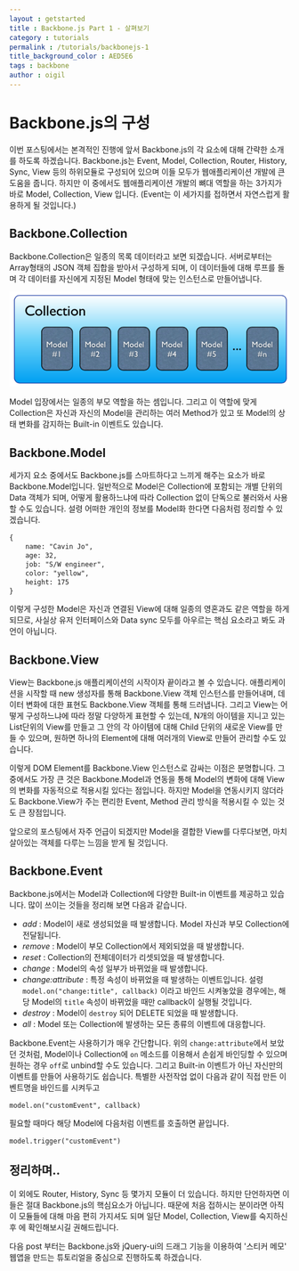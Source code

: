 ```yaml
---
layout : getstarted
title : Backbone.js Part 1 - 살펴보기
category : tutorials
permalink : /tutorials/backbonejs-1
title_background_color : AED5E6
tags : backbone
author : oigil
---
```


# Backbone.js의 구성

이번 포스팅에서는 본격적인 진행에 앞서 Backbone.js의 각 요소에 대해 간략한 소개를 하도록 하겠습니다.
Backbone.js는 Event, Model, Collection, Router, History, Sync, View 등의 하위모듈로 구성되어 있으며 이들 모두가 웹애플리케이션 개발에 큰 도움을 줍니다.
하지만 이 중에서도 웹애플리케이션 개발의 뼈대 역할을 하는 3가지가 바로 Model, Collection, View 입니다. (Event는 이 세가지를 접하면서 자연스럽게 활용하게 될 것입니다.)

## Backbone.Collection

Backbone.Collection은 일종의 목록 데이터라고 보면 되겠습니다. 서버로부터는 Array형태의 JSON 객체 집합을 받아서 구성하게 되며, 
이 데이터들에 대해 루프를 돌며 각 데이터를 자신에게 지정된 Model 형태에 맞는 인스턴스로 만들어냅니다.

![alt Collection](/static/img/backbone_1.png "Title")
 
Model 입장에서는 일종의 부모 역할을 하는 셈입니다. 그리고 이 역할에 맞게 Collection은 자신과 자신의 Model을 관리하는 여러 Method가 있고 또 Model의 상태 변화를
감지하는 Built-in 이벤트도 있습니다.

## Backbone.Model

세가지 요소 중에서도 Backbone.js를 스마트하다고 느끼게 해주는 요소가 바로 Backbone.Model입니다. 
일반적으로 Model은 Collection에 포함되는 개별 단위의 Data 객체가 되며, 어떻게 활용하느냐에 따라 Collection 없이 단독으로 불러와서 사용할 수도 있습니다. 
설령 어떠한 개인의 정보를 Model화 한다면 다음처럼 정리할 수 있겠습니다.

```
{
    name: "Cavin Jo",
    age: 32,
    job: "S/W engineer",
    color: "yellow",
    height: 175
}
```

이렇게 구성한 Model은 자신과 연결된 View에 대해 일종의 영혼과도 같은 역할을 하게 되므로, 사실상 유저 인터페이스와 Data sync 모두를 아우르는 핵심 요소라고 봐도 과언이 아닙니다.

## Backbone.View

View는 Backbone.js 애플리케이션의 시작이자 끝이라고 볼 수 있습니다.
애플리케이션을 시작할 때 new 생성자를 통해 Backbone.View 객체 인스턴스를 만들어내며, 데이터 변화에 대한 표현도 Backbone.View 객체를 통해 드러냅니다.
그리고 View는 어떻게 구성하느냐에 따라 정말 다양하게 표현할 수 있는데, N개의 아이템을 지니고 있는 List단위의 View를 만들고 그 안의 각 아이템에 대해 Child 단위의 새로운 View를 만들 수 있으며,
원하면 하나의 Element에 대해 여러개의 View로 만들어 관리할 수도 있습니다.

이렇게 DOM Element를 Backbone.View 인스턴스로 감싸는 이점은 분명합니다. 
그 중에서도 가장 큰 것은 Backbone.Model과 연동을 통해 Model의 변화에 대해 View의 변화를 자동적으로 적용시킬 있다는 점입니다.
하지만 Model을 연동시키지 않더라도 Backbone.View가 주는 편리한 Event, Method 관리 방식을 적용시킬 수 있는 것도 큰 장점입니다. 

앞으로의 포스팅에서 자주 언급이 되겠지만 Model을 결합한 View를 다루다보면, 마치 살아있는 객체를 다루는 느낌을 받게 될 것입니다.

## Backbone.Event

Backbone.js에서는 Model과 Collection에 다양한 Built-in 이벤트를 제공하고 있습니다. 
많이 쓰이는 것들을 정리해 보면 다음과 같습니다.

* *add* : Model이 새로 생성되었을 때 발생합니다. Model 자신과 부모 Collection에 전달됩니다.
* *remove* : Model이 부모 Collection에서 제외되었을 때 발생합니다.
* *reset* : Collection의 전체데이터가 리셋되었을 때 발생합니다.
* *change* : Model의 속성 일부가 바뀌었을 때 발생합니다.
* *change:attribute* : 특정 속성이 바뀌었을 때 발생하는 이벤트입니다. 설령 `model.on("change:title", callback)` 이라고 바인드 시켜놓았을 경우에는, 해당 Model의 `title` 속성이 바뀌었을 때만 callback이 실행될 것입니다. 
* *destroy* : Model이 `destroy` 되어 DELETE 되었을 때 발생합니다.
* *all* : Model 또는 Collection에 발생하는 모든 종류의 이벤트에 대응합니다.

Backbone.Event는 사용하기가 매우 간단합니다. 위의 `change:attribute`에서 보았던 것처럼, Model이나 Collection에 `on` 메소드를 이용해서 손쉽게 바인딩할 수 있으며 원하는 경우 `off`로 unbind할 수도 있습니다.
그리고 Built-in 이벤트가 아닌 자신만의 이벤트를 만들어 사용하기도 쉽습니다. 특별한 사전작업 없이 다음과 같이 직접 만든 이벤트명을 바인드를 시켜두고 

```
model.on("customEvent", callback)
```

필요할 때마다 해당 Model에 다음처럼 이벤트를 호출하면 끝입니다.

```
model.trigger("customEvent")
```

## 정리하며..
이 외에도 Router, History, Sync 등 몇가지 모듈이 더 있습니다. 하지만 단언하자면 이들은 절대 Backbone.js의 핵심요소가 아닙니다.
때문에 처음 접하시는 분이라면 아직 이 모듈들에 대해 마음 편히 가지셔도 되며 일단 Model, Collection, View를 숙지하신 후 에 확인해보시길 권해드립니다.

다음 post 부터는 Backbone.js와 jQuery-ui의 드래그 기능을 이용하여 '스티커 메모' 웹앱을 만드는 튜토리얼을 중심으로 진행하도록 하겠습니다.